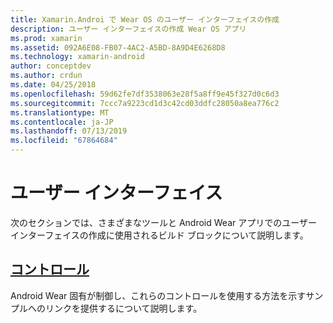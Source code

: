 ```yaml
---
title: Xamarin.Androi で Wear OS のユーザー インターフェイスの作成
description: ユーザー インターフェイスの作成 Wear OS アプリ
ms.prod: xamarin
ms.assetid: 092A6E08-FB07-4AC2-A5BD-8A9D4E6268D8
ms.technology: xamarin-android
author: conceptdev
ms.author: crdun
ms.date: 04/25/2018
ms.openlocfilehash: 59d62fe7df3538063e28f5a8ff9e45f327d0c6d3
ms.sourcegitcommit: 7ccc7a9223cd1d3c42cd03ddfc28050a8ea776c2
ms.translationtype: MT
ms.contentlocale: ja-JP
ms.lasthandoff: 07/13/2019
ms.locfileid: "67864684"
---
```

# <a name="user-interface"></a>ユーザー インターフェイス

次のセクションでは、さまざまなツールと Android Wear アプリでのユーザー インターフェイスの作成に使用されるビルド ブロックについて説明します。
 
## <a name="controlsandroidwearuser-interfacecontrolsindexmd"></a>[コントロール](~/android/wear/user-interface/controls/index.md)

Android Wear 固有が制御し、これらのコントロールを使用する方法を示すサンプルへのリンクを提供するについて説明します。
